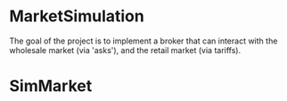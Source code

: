 # MarketSimulation
The goal of the project is to implement a broker that can interact with the wholesale market (via 'asks'), and the retail market (via tariffs).
# SimMarket
